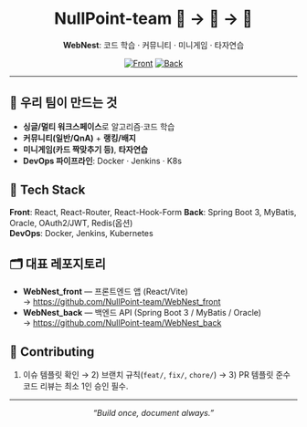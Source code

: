 <!-- Org Profile for NullPoint-team -->
<div align="center">

# NullPoint-team 🥚 → 🐣 → 🐔  
**WebNest**: 코드 학습 · 커뮤니티 · 미니게임 · 타자연습

[![Front](https://img.shields.io/badge/WebNest_front-000?style=flat&logo=react)](https://github.com/NullPoint-team/WebNest_front)
[![Back](https://img.shields.io/badge/WebNest_back-2E7D32?style=flat&logo=springboot&logoColor=white)](https://github.com/NullPoint-team/WebNest_back)

</div>

---

## 🚀 우리 팀이 만드는 것
- **싱글/멀티 워크스페이스**로 알고리즘·코드 학습
- **커뮤니티(일반/QnA)** + **랭킹/배지**
- **미니게임(카드 짝맞추기 등)**, **타자연습**
- **DevOps 파이프라인**: Docker · Jenkins · K8s

## 🧰 Tech Stack
**Front**: React, React-Router, React-Hook-Form
**Back**: Spring Boot 3, MyBatis, Oracle, OAuth2/JWT, Redis(옵션)  
**DevOps**: Docker, Jenkins, Kubernetes

## 🗂 대표 레포지토리
- **WebNest_front** — 프론트엔드 앱 (React/Vite)  
  → https://github.com/NullPoint-team/WebNest_front
- **WebNest_back** — 백엔드 API (Spring Boot 3 / MyBatis / Oracle)  
  → https://github.com/NullPoint-team/WebNest_back

## 🤝 Contributing
1) 이슈 템플릿 확인 → 2) 브랜치 규칙(`feat/`, `fix/`, `chore/`) → 3) PR 템플릿 준수  
코드 리뷰는 최소 1인 승인 필수.

---

<div align="center">
  
_“Build once, document always.”_

</div>
